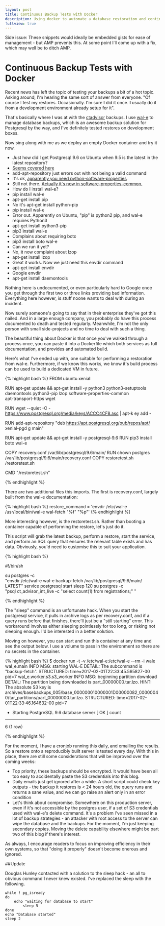 ```yaml
---
layout: post
title: Continuous Backup Tests with Docker 
description: Using docker to automate a database restoration and continuously test backups
fullview: true
---
```


Side issue: These snippets would ideally be embedded gists for ease of management - but AMP prevents this. At some point I'll come up with a fix, which may well be to ditch AMP.

# Continuous Backup Tests with Docker
Recent news has left the topic of testing your backups a bit of a hot topic. Asking around, I'm hearing the same sort of answer from everyone. "Of course I test my restores. Occasionally. I'm sure I did it once. I usually do it from a development environment already setup for it".

That's basically where I was at with the [ctadvisor](https://ctadvisor.lolware.net) backups. I use [wal-e](https://github.com/wal-e/wal-e) to manage database backups, which is an awesome backup solution for Postgresql by the way, and I've definitely tested restores on development boxes.

Now sing along with me as we deploy an empty Docker container and try it now.

* Just how did I get Postgresql 9.6 on Ubuntu when 9.5 is the latest in the latest repository?
* [Seems covered here](http://askubuntu.com/questions/831292/how-to-install-postgresql-9-6-on-any-ubuntu-version#831293)
* add-apt-repository just errors out with not being a valid command
* It's ok, [apparently you need python-software-properties](https://ubuntuforums.org/showthread.php?t=1320536)
* Still not there. [Actually it's now in software-properties-common.](https://github.com/docker/docker/issues/5383)
* How do I install wal-e?
* pip install wal-e
* apt-get install pip
* No it's apt-get install python-pip
* pip install wal-e
* Error out. Apparently on Ubuntu, "pip" is python2 pip, and wal-e requires Python3
* apt-get install python3-pip
* pip3 install wal-e
* Complains about requiring boto
* pip3 install boto wal-e
* Can we run it yet?
* No, it now complaint about lzop
* apt-get install lzop
* Great it works. Now we just need this envdir command
* apt-get install envdir
* Google envdir
* apt-get install daemontools


Nothing here is undocumented, or even particularly hard to Google once you get through the first two or three links providing bad information. Everything here however, is stuff noone wants to deal with during an incident.

Now surely someone's going to say that in their enterprise they've got this nailed. And in a large enough company, you probably do have this process documented to death and tested regularly. Meanwhile, I'm not the only person with small side-projects and no time to deal with such a thing.

The beautiful thing about Docker is that once you've walked through a process once, you can paste it into a Dockerfile which both services as full documentation, and provides and automated build.

Here's what I've ended up with, one suitable for performing a restoration from wal-e. Furthermore, if we know this works, we know it's build process can be used to build a dedicated VM in future.

{% highlight bash %}
FROM ubuntu:xenial

RUN apt-get update && apt-get install -y python3 python3-setuptools \
        daemontools python3-pip lzop software-properties-common \
        apt-transport-https wget

RUN wget --quiet -O - https://www.postgresql.org/media/keys/ACCC4CF8.asc | apt-k
ey add -

RUN add-apt-repository "deb https://apt.postgresql.org/pub/repos/apt/ xenial-pgd
g main"

RUN apt-get update && apt-get install -y postgresql-9.6
RUN pip3 install boto wal-e

COPY recovery.conf /var/lib/postgresql/9.6/main/
RUN chown postgres /var/lib/postgresql/9.6/main/recovery.conf
COPY restoretest.sh /restoretest.sh

CMD "/restoretest.sh"

{% endhighlight %}

There are two additional files this imports. The first is recovery.conf, largely built from the wal-e documentation:

{% highlight bash %}
restore_command = 'envdir /etc/wal-e /usr/local/bin/wal-e wal-fetch "%f" "%p"'
{% endhighlight %}

More interesting however, is the restoretest.sh. Rather than booting a container capable of performing the restore, let's just do it.

This script will grab the latest backup, perform a restore, start the service, and perform an SQL query that ensures the relevant table exists and has data. Obviously, you'd need to customise this to suit your application.

{% highlight bash %}

#!/bin/sh

su postgres -c \
   "envdir /etc/wal-e wal-e backup-fetch /var/lib/postgresql/9.6/main/ LATEST"
service postgresql start
sleep 120
su postgres -c \
    "psql ct_advisor_int_live -c \"select count(1) from registrations;\" "


{% endhighlight %}

The "sleep" command is an unfortunate hack. When you start the postgresql service, it pulls in archive logs as per recovery.conf, and if a query runs before that finishes, there'll just be a "still starting" error. This workaround involves either sleeping pointlessly for too long, or risking not sleeping enough. I'd be interested in a better solution.

Moving on however, you can start and run this container at any time and see the output below. I use a volume to pass in the environment so there are no secrets in the container.

{% highlight bash %}
$ docker run -t -v /etc/wal-e:/etc/wal-e --rm -i wale
wal_e.main   INFO     MSG: starting WAL-E
        DETAIL: The subcommand is "backup-fetch".
        STRUCTURED: time=2017-02-01T22:33:45.595827-00 pid=7
wal_e.worker.s3.s3_worker INFO     MSG: beginning partition download
        DETAIL: The partition being downloaded is part_00000000.tar.lzo.
        HINT: The absolute S3 key is archives/basebackups_005/base_000000010000001D00000082_00000040/tar_partitions/part_00000000.tar.lzo.
        STRUCTURED: time=2017-02-01T22:33:46.164632-00 pid=7
 * Starting PostgreSQL 9.6 database server                               [ OK ]
 count
-------
  <redacted>6 
(1 row)

{% endhighlight %}

For the moment, I have a cronjob running this daily, and emailing the results. So a restore onto a reproducibly built server is tested every day. With this in place, there are still some considerations that will be improved over the coming weeks:

* Top priority, these backups should be encrypted. It would have been all too easy to accidentally paste the S3 credentials into this blog.
* Daily emails just get ignored after a while. A short script could check key outputs - the backup it restores is < 24 hours old, the query runs and returns a sane value, and we can go raise an alert only in an error condition
* Let's think about compromise. Somewhere on this production server, even if it's not accessible by the postgres user, if a set of S3 credentials used with wal-e's delete command. It's a problem I've seen missed in a lot of backup strategies - an attacker with root access to the server can wipe the database and the backups. For the moment, I'm just keeping secondary copies. Moving the delete capability elsewhere might be part two of this blog if there's interest.

As always, I encourage readers to focus on improving efficiency in their own systems, so that "doing it properly" doesn't become onerous and ignored.

##Update

Douglas Hunley contacted with a solution to the sleep hack - an all to obvious command I never knew existed. I've replaced the sleep with the following.

```
while ! pg_isready
do
    echo "waiting for database to start"
        sleep 5
done
echo "Database started"
sleep 2
```
